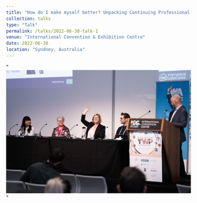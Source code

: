 ```yaml
---
title: "How do I make myself better? Unpacking Continuing Professional Development Outcomes and Approaches for Water Professionals"
collection: talks
type: "Talk"
permalink: /talks/2022-06-30-talk-1
venue: "International Convention & Exhibition Centre"
date: 2022-06-30
location: "Syndney, Australia"
---
```





"<br/><img src='/images/20220630talk.jpg'>"

